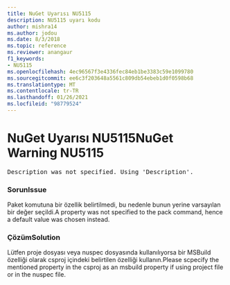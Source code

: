 ```yaml
---
title: NuGet Uyarısı NU5115
description: NU5115 uyarı kodu
author: mishra14
ms.author: jodou
ms.date: 8/3/2018
ms.topic: reference
ms.reviewer: anangaur
f1_keywords:
- NU5115
ms.openlocfilehash: 4ec96567f3e4336fec84eb1be3383c59e1099780
ms.sourcegitcommit: ee6c3f203648a5561c809db54ebeb1d0f0598b68
ms.translationtype: MT
ms.contentlocale: tr-TR
ms.lasthandoff: 01/26/2021
ms.locfileid: "98779524"
---
```

# <a name="nuget-warning-nu5115"></a><span data-ttu-id="ff4ef-103">NuGet Uyarısı NU5115</span><span class="sxs-lookup"><span data-stu-id="ff4ef-103">NuGet Warning NU5115</span></span>
<pre>Description was not specified. Using 'Description'.</pre>

### <a name="issue"></a><span data-ttu-id="ff4ef-104">Sorun</span><span class="sxs-lookup"><span data-stu-id="ff4ef-104">Issue</span></span>

<span data-ttu-id="ff4ef-105">Paket komutuna bir özellik belirtilmedi, bu nedenle bunun yerine varsayılan bir değer seçildi.</span><span class="sxs-lookup"><span data-stu-id="ff4ef-105">A property was not specified to the pack command, hence a default value was chosen instead.</span></span>


### <a name="solution"></a><span data-ttu-id="ff4ef-106">Çözüm</span><span class="sxs-lookup"><span data-stu-id="ff4ef-106">Solution</span></span>

<span data-ttu-id="ff4ef-107">Lütfen proje dosyası veya nuspec dosyasında kullanılıyorsa bir MSBuild özelliği olarak csproj içindeki belirtilen özelliği kullanın.</span><span class="sxs-lookup"><span data-stu-id="ff4ef-107">Please scpecify the mentioned property in the csproj as an msbuild property if using project file or in the nuspec file.</span></span>

